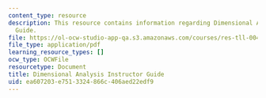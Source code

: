 ```yaml
---
content_type: resource
description: This resource contains information regarding Dimensional Analysis Instructor
  Guide.
file: https://ol-ocw-studio-app-qa.s3.amazonaws.com/courses/res-tll-004-stem-concept-videos-fall-2013/ea607203e7513324866c406aed22edf9_MITRES_TLL-004F13_DAnly_IG.pdf
file_type: application/pdf
learning_resource_types: []
ocw_type: OCWFile
resourcetype: Document
title: Dimensional Analysis Instructor Guide
uid: ea607203-e751-3324-866c-406aed22edf9
---
```

